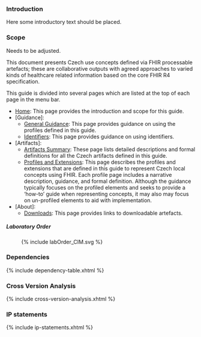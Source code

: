 ### Introduction
Here some introductory text should be placed.

### Scope
Needs to be adjusted.

This document presents Czech use concepts defined via FHIR processable artefacts; these are collaborative outputs with agreed approaches to varied kinds of healthcare related information based on the core FHIR R4 specification.

This guide is divided into several pages which are listed at the top of each page in the menu bar.

- [Home](index.html): This page provides the introduction and scope for this guide.
- [Guidance]:
  - [General Guidance](general-guidance.html): This page provides guidance on using the profiles defined in this guide.
  - [Identifiers](identifiers.html): This page provides guidance on using identifiers.
- [Artifacts]:
  - [Artifacts Summary](artifacts.html): These page lists detailed descriptions and formal definitions for all the Czech artifacts defined in this guide.
  - [Profiles and Extensions](profiles-and-extensions.html): This page describes the profiles and extensions that are defined in this guide to represent Czech local concepts using FHIR. Each profile page includes a narrative description, guidance, and formal definition. Although the guidance typically focuses on the profiled elements and seeks to provide a ‘how-to’ guide when representing concepts, it may also may focus on un-profiled elements to aid with implementation.
- [About]:
  - [Downloads](downloads.html): This page provides links to downloadable artefacts.


##### Laboratory Order
<figure>
  {% include labOrder_CIM.svg %}
</figure>  

### Dependencies

{% include dependency-table.xhtml %}

### Cross Version Analysis

{% include cross-version-analysis.xhtml %}

### IP statements

{% include ip-statements.xhtml %}

